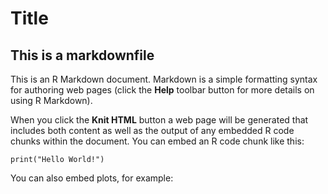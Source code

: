 Title
========================================================
## This is a markdownfile


This is an R Markdown document. Markdown is a simple formatting syntax for authoring web pages (click the **Help** toolbar button for more details on using R Markdown).

When you click the **Knit HTML** button a web page will be generated that includes both content as well as the output of any embedded R code chunks within the document. You can embed an R code chunk like this:

```{r}
print("Hello World!")
```

You can also embed plots, for example:

```{r fig.width=7, fig.height=6}

```

